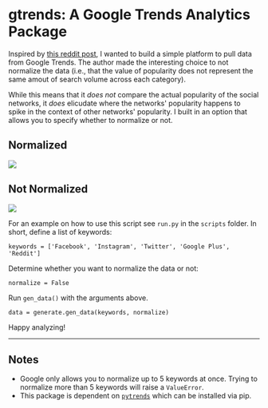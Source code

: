 # gtrends: A Google Trends Analytics Package

Inspired by [this reddit post](https://www.reddit.com/r/dataisbeautiful/comments/8ahy05/internet_communities_popularity_on_google_trends/), I wanted to build a simple platform to pull data from Google Trends. The author made the interesting choice to not normalize the data (i.e., that the value of popularity does not represent the same amout of search volume across each category). 

While this means that it _does not_ compare the actual popularity of the social networks, it _does_ elicudate where the networks' popularity happens to spike in the context of other networks' popularity. I built in an option that allows you to specify whether to normalize or not.

## Normalized
![](https://i.imgur.com/AU0c7fu.png)

## Not Normalized
![](https://i.imgur.com/120geGD.png)

For an example on how to use this script see `run.py` in the `scripts` folder. In short, define a list of keywords:

    keywords = ['Facebook', 'Instagram', 'Twitter', 'Google Plus', 'Reddit']

Determine whether you want to normalize the data or not:

    normalize = False

Run `gen_data()` with the arguments above.

    data = generate.gen_data(keywords, normalize)

Happy analyzing!

***

## Notes

- Google only allows you to normalize up to 5 keywords at once. Trying to normalize more than 5 keywords will raise a `ValueError`.
- This package is dependent on [`pytrends`](https://github.com/GeneralMills/pytrends) which can be installed via pip.